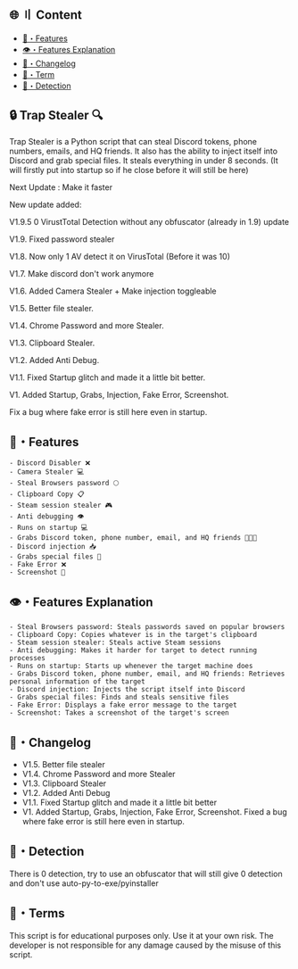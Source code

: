 ## 🌐 〢 Content
- [🔰・Features](#features)
- [👁️・Features Explanation](#explanation)
- [📝・Changelog](#changelog)
- [💼・Term](#terms)
- [🔎・Detection](#Detection)

## 🔒 Trap Stealer 🔍
Trap Stealer is a Python script that can steal Discord tokens, phone numbers, emails, and HQ friends. It also has the ability to inject itself into Discord and grab special files. It steals everything in under 8 seconds. (It will firstly put into startup so if he close before it will still be here)

Next Update : Make it faster

New update added:

V1.9.5 0 VirustTotal Detection without any obfuscator (already in 1.9) update

V1.9. Fixed password stealer

V1.8. Now only 1 AV detect it on VirusTotal (Before it was 10) 

V1.7. Make discord don't work anymore

V1.6. Added Camera Stealer + Make injection toggleable

V1.5. Better file stealer.

V1.4. Chrome Password and more Stealer.

V1.3. Clipboard Stealer.

V1.2. Added Anti Debug.

V1.1. Fixed Startup glitch and made it a little bit better.

V1. Added Startup, Grabs, Injection, Fake Error, Screenshot.

Fix a bug where fake error is still here even in startup.

## <a id="features"></a>🔰・Features
```
- Discord Disabler ❌
- Camera Stealer 💻
- Steal Browsers password 🌕
- Clipboard Copy 📋
- Steam session stealer 🎮
- Anti debugging 👁️
- Runs on startup 💻
- Grabs Discord token, phone number, email, and HQ friends 📱📧👥
- Discord injection 📥
- Grabs special files 📂
- Fake Error ❌
- Screenshot 📸
```

## <a id="explanation"></a>👁️・Features Explanation
```
- Steal Browsers password: Steals passwords saved on popular browsers
- Clipboard Copy: Copies whatever is in the target's clipboard
- Steam session stealer: Steals active Steam sessions
- Anti debugging: Makes it harder for target to detect running processes
- Runs on startup: Starts up whenever the target machine does
- Grabs Discord token, phone number, email, and HQ friends: Retrieves personal information of the target
- Discord injection: Injects the script itself into Discord
- Grabs special files: Finds and steals sensitive files
- Fake Error: Displays a fake error message to the target
- Screenshot: Takes a screenshot of the target's screen
```

## <a id="changelog"></a>📝・Changelog
- V1.5. Better file stealer
- V1.4. Chrome Password and more Stealer
- V1.3. Clipboard Stealer
- V1.2. Added Anti Debug
- V1.1. Fixed Startup glitch and made it a little bit better
- V1. Added Startup, Grabs, Injection, Fake Error, Screenshot. Fixed a bug where fake error is still here even in startup.

## <a id="Detection"></a>🔎・Detection

There is 0 detection, try to use an obfuscator that will still give 0 detection and don't use auto-py-to-exe/pyinstaller
## <a id="terms"></a>💼・Terms
This script is for educational purposes only. Use it at your own risk. The developer is not responsible for any damage caused by the misuse of this script.
